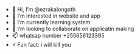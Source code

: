 - 👋 Hi, I’m @ezrakalongoth
- 👀 I’m interested in website and app
- 🌱 I’m currently learning system
- 💞️ I’m looking to collaborate on applicatin making
- 📫 whatsap number +255656123395
- ⚡ Fun fact: i will kill you

<!---
ezrakalongoth/ezrakalongoth is a ✨ special ✨ repository because its `README.md` (this file) appears on your GitHub profile.
You can click the Preview link to take a look at your changes.
--->
